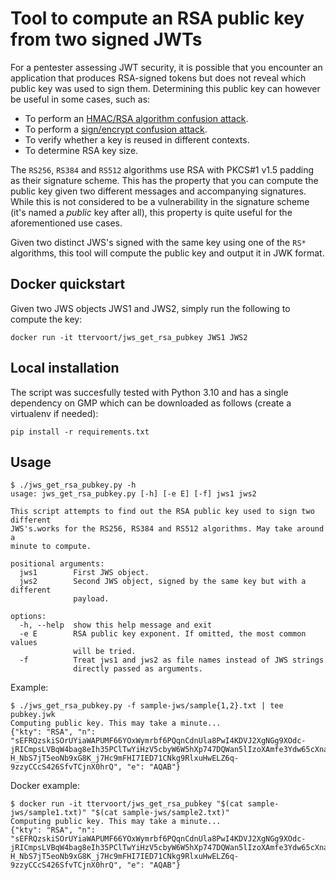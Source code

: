 Tool to compute an RSA public key from two signed JWTs
======================================================

For a pentester assessing JWT security, it is possible that you encounter an application that produces RSA-signed 
tokens but does not reveal which public key was used to sign them. Determining this public key can however be useful
in some cases, such as:

- To perform an [HMAC/RSA algorithm confusion attack](https://portswigger.net/web-security/jwt/algorithm-confusion).
- To perform a [sign/encrypt confusion attack](https://github.com/latchset/jwcrypto/releases/tag/v1.4.0).
- To verify whether a key is reused in different contexts.
- To determine RSA key size.

The `RS256`, `RS384` and `RS512` algorithms use RSA with PKCS#1 v1.5 padding as their signature scheme. This has the 
property that you can compute the public key given two different messages and accompanying signatures. While this is 
not considered to be a vulnerability in the signature scheme (it's named a _public_ key after all), this property is
quite useful for the aforementioned use cases.

Given two distinct JWS's signed with the same key using one of the `RS*` algorithms, this tool will compute the public 
key and output it in JWK format.

Docker quickstart
-----------------

Given two JWS objects JWS1 and JWS2, simply run the following to compute the key:

```
docker run -it ttervoort/jws_get_rsa_pubkey JWS1 JWS2
```

Local installation
------------------

The script was succesfully tested with Python 3.10 and has a single dependency on GMP which can be downloaded as 
follows (create a virtualenv if needed):

```
pip install -r requirements.txt
```


Usage
-----

```
$ ./jws_get_rsa_pubkey.py -h
usage: jws_get_rsa_pubkey.py [-h] [-e E] [-f] jws1 jws2

This script attempts to find out the RSA public key used to sign two different
JWS's.works for the RS256, RS384 and RS512 algorithms. May take around a
minute to compute.

positional arguments:
  jws1        First JWS object.
  jws2        Second JWS object, signed by the same key but with a different
              payload.

options:
  -h, --help  show this help message and exit
  -e E        RSA public key exponent. If omitted, the most common values 
              will be tried.
  -f          Treat jws1 and jws2 as file names instead of JWS strings
              directly passed as arguments.
```

Example:

```
$ ./jws_get_rsa_pubkey.py -f sample-jws/sample{1,2}.txt | tee pubkey.jwk
Computing public key. This may take a minute...
{"kty": "RSA", "n": "sEFRQzskiSOrUYiaWAPUMF66YOxWymrbf6PQqnCdnUla8PwI4KDVJ2XgNGg9XOdc-jRICmpsLVBqW4bag8eIh35PClTwYiHzV5cbyW6W5hXp747DQWan5lIzoXAmfe3Ydw65cXnanjAxz8vqgOZP2ptacwxyUPKqvM4ehyaapqxkBbSmhba6160PEMAr4d1xtRJx6jCYwQRBBvZIRRXlLe9hrohkblSrih8MdvHWYyd40khrPU9B2G_PHZecifKiMcXrv7IDaXH-H_NbS7jT5eoNb9xG8K_j7Hc9mFHI7IED71CNkg9RlxuHwELZ6q-9zzyCCcS426SfvTCjnX0hrQ", "e": "AQAB"}
```

Docker example:

```
$ docker run -it ttervoort/jws_get_rsa_pubkey "$(cat sample-jws/sample1.txt)" "$(cat sample-jws/sample2.txt)"
Computing public key. This may take a minute...
{"kty": "RSA", "n": "sEFRQzskiSOrUYiaWAPUMF66YOxWymrbf6PQqnCdnUla8PwI4KDVJ2XgNGg9XOdc-jRICmpsLVBqW4bag8eIh35PClTwYiHzV5cbyW6W5hXp747DQWan5lIzoXAmfe3Ydw65cXnanjAxz8vqgOZP2ptacwxyUPKqvM4ehyaapqxkBbSmhba6160PEMAr4d1xtRJx6jCYwQRBBvZIRRXlLe9hrohkblSrih8MdvHWYyd40khrPU9B2G_PHZecifKiMcXrv7IDaXH-H_NbS7jT5eoNb9xG8K_j7Hc9mFHI7IED71CNkg9RlxuHwELZ6q-9zzyCCcS426SfvTCjnX0hrQ", "e": "AQAB"}
```

